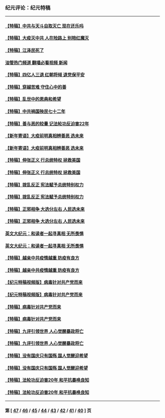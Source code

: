 ### 纪元评论：纪元特稿
---
#### [【特稿】中共与天斗自取灭亡 现在还乐吗](../../pages/nsc424/n13897482.md?03060330) 
#### [【特稿】大疫灭中共 人在险路上 别陪红魔灭](../../pages/nsc424/n13890697.md?03060330) 
#### [【特稿】江泽民死了](../../pages/nsc424/n13876300.md?03060330) 
#### [油管热门频道 翻墙必看视频 新闻](ok?03060330)
#### [【特稿】四亿人三退 红朝将倾 退党保平安](../../pages/nsc424/n13794378.md?03060330) 
#### [【特稿】穿越苦难 守住心中的善](../../pages/nsc424/n13784979.md?03060330) 
#### [【特稿】乱世中的恩典和希望](../../pages/nsc424/n13734687.md?03060330) 
#### [【特稿】中共祸国殃民七十二年](../../pages/nsc424/n13272607.md?03060330) 
#### [【特稿】善与恶的较量 记法轮功反迫害22年](../../pages/nsc424/n13086597.md?03060330) 
#### [【新年寄语】大疫前明真相辨善恶 选未来](../../pages/nsc424/n12660855.md?03060330) 
#### [【新年寄语】大疫前明真相辨善恶 选未来](../../pages/nsc424/n12660855.md?03060330) 
#### [【特稿】伸张正义 行总统特权 拯救美国](../../pages/nsc424/n12616806.md?03060330) 
#### [【特稿】伸张正义 行总统特权 拯救美国](../../pages/nsc424/n12616806.md?03060330) 
#### [【特稿】拨乱反正 宪法赋予总统特别权力](../../pages/nsc424/n12598306.md?03060330) 
#### [【特稿】拨乱反正 宪法赋予总统特别权力](../../pages/nsc424/n12598306.md?03060330) 
#### [【特稿】正邪相争 大选分左右 人民选未来](../../pages/nsc424/n12545208.md?03060330) 
#### [【特稿】正邪相争 大选分左右 人民选未来](../../pages/nsc424/n12545208.md?03060330) 
#### [英文大纪元：和读者一起寻真相 无所畏惧](../../pages/nsc424/n12542027.md?03060330) 
#### [英文大纪元：和读者一起寻真相 无所畏惧](../../pages/nsc424/n12542027.md?03060330) 
#### [【特稿】越亲中共疫情越重 防疫有良方](../../pages/nsc424/n12042989.md?03060330) 
#### [【特稿】越亲中共疫情越重 防疫有良方](../../pages/nsc424/n12042989.md?03060330) 
#### [【纪元特稿视频版】病毒针对共产党而来](../../pages/nsc424/n11977328.md?03060330) 
#### [【纪元特稿视频版】病毒针对共产党而来](../../pages/nsc424/n11977328.md?03060330) 
#### [【特稿】病毒针对共产党而来](../../pages/nsc424/n11928818.md?03060330) 
#### [【特稿】病毒针对共产党而来](../../pages/nsc424/n11928818.md?03060330) 
#### [【特稿】九评引领世界 人心觉醒暴政将亡](../../pages/nsc424/n11660496.md?03060330) 
#### [【特稿】九评引领世界 人心觉醒暴政将亡](../../pages/nsc424/n11660496.md?03060330) 
#### [【特稿】没有国庆只有国殇 国人觉醒迎希望](../../pages/nsc424/n11549354.md?03060330) 
#### [【特稿】没有国庆只有国殇 国人觉醒迎希望](../../pages/nsc424/n11549354.md?03060330) 
#### [【特稿】法轮功反迫害20年 和平抗暴唤良知](../../pages/nsc424/n11389135.md?03060330) 
#### [【特稿】法轮功反迫害20年 和平抗暴唤良知](../../pages/nsc424/n11389135.md?03060330) 

---
#### 第 [ [47](./47.md?03060330) / [46](./46.md?03060330) / [45](./45.md?03060330) / [44](./44.md?03060330) / [43](./43.md?03060330) / [42](./42.md?03060330) / [41](./41.md?03060330) / [40](./40.md?03060330) ] 页
